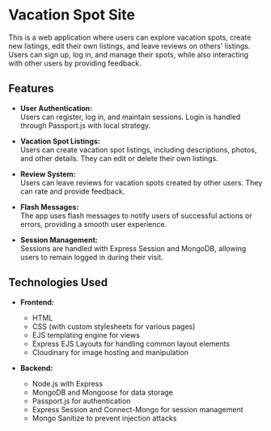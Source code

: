 # Vacation Spot Site

This is a web application where users can explore vacation spots, create new listings, edit their own listings, and leave reviews on others' listings. Users can sign up, log in, and manage their spots, while also interacting with other users by providing feedback.

## Features

- **User Authentication:**  
  Users can register, log in, and maintain sessions. Login is handled through Passport.js with local strategy.

- **Vacation Spot Listings:**  
  Users can create vacation spot listings, including descriptions, photos, and other details. They can edit or delete their own listings.

- **Review System:**  
  Users can leave reviews for vacation spots created by other users. They can rate and provide feedback.

- **Flash Messages:**  
  The app uses flash messages to notify users of successful actions or errors, providing a smooth user experience.

- **Session Management:**  
  Sessions are handled with Express Session and MongoDB, allowing users to remain logged in during their visit.

## Technologies Used

- **Frontend:**  
  - HTML
  - CSS (with custom stylesheets for various pages)
  - EJS templating engine for views
  - Express EJS Layouts for handling common layout elements
  - Cloudinary for image hosting and manipulation

- **Backend:**  
  - Node.js with Express
  - MongoDB and Mongoose for data storage
  - Passport.js for authentication
  - Express Session and Connect-Mongo for session management
  - Mongo Sanitize to prevent injection attacks
